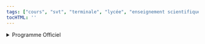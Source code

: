 ```yaml
---
tags: ["cours", "svt", "terminale", "lycée", "enseignement scientifique"]
tocHTML: ''
---
```






<details class="programme"><summary>Programme Officiel</summary>
<table class="table table-bordered table-hover">
<thead class="table-warning">
<tr class="header">
<th><div class="highlight"><pre><span></span>               **Savoirs**
</pre></div>
</th>
<th><div class="highlight"><pre><span></span>              **Savoir-faire**
</pre></div>
</th>
</tr>
</thead>
<tbody>
<tr class="odd">
<td><p>Il existe sur Terre un grand nombre d’espèces dont seule une faible proportion est effectivement connue. La biodiversité se mesure par des techniques d’échantillonnage (spécimens ou ADN) qui permettent d’estimer le nombre d’espèces (richesse spécifique) dans différents milieux. Les composantes de la biodiversité peuvent aussi être décrites par l’abondance (nombre d’individus) d’une population, d’une espèce ou d’un plus grand taxon.</p>
<p>Il existe plusieurs méthodes permettant d’estimer un effectif à partir d’échantillons. La méthode de « capture-marquage-recapture » repose sur des calculs effectués sur un échantillon. Si on suppose que la proportion d’individus marqués est identique dans l’échantillon de recapture et dans la population totale, l’effectif de celle-ci s’obtient par le calcul d’une quatrième proportionnelle.</p>
<p>À partir d’un seul échantillon, l’effectif d’une population peut également être estimé à l’aide d’un intervalle de confiance. Une telle estimation est toujours assortie d’un niveau de confiance strictement inférieur à 100 % en raison de la fluctuation des échantillons. Pour un niveau de confiance donné, l’estimation est d’autant plus précise que la taille de l’échantillon est grande.</p></td>
<td><p>Exploiter des données obtenues au cours d’une sortie de terrain ou d’explorations scientifiques (historiques et/ou actuelles) pour estimer la biodiversité (richesse spécifique et/ou abondance relative de chaque taxon).</p>
<p>Quantifier l’effectif d’une population ou d’un taxon plus vaste à partir de résultats d’échantillonnage.</p>
<p>Estimer une abondance par la méthode de capture, marquage, recapture, fondée sur le calcul d’une quatrième proportionnelle. À l’aide d’un tableur, simuler des échantillons de même effectif pour visualiser la fluctuation d’échantillonnage. En utilisant une formule donnée pour un intervalle de confiance au niveau de confiance de 95%, estimer un paramètre inconnu dans une population de grande taille à partir des résultats observés sur un échantillon.</p></td>
</tr>
<tr class="even">
<td><p>Au cours de l’évolution biologique, la composition génétique des populations d’une espèce change de génération en génération.</p>
<p>Le modèle mathématique de Hardy-Weinberg utilise la théorie des probabilités pour décrire le phénomène aléatoire de transmission des allèles dans une population.</p>
<p>En assimilant les probabilités à des fréquences pour des effectifs de grande taille (loi des grands nombres), le modèle prédit que la structure génétique d’une population de grand effectif est stable d’une génération à l’autre sous certaines conditions (absence de migration, de mutation et de sélection). Cette stabilité théorique est connue sous le nom d’équilibre de Hardy-Weinberg.</p>
<p>Les écarts entre les fréquences observées sur une population naturelle et les résultats du modèle s’expliquent notamment par les effets de forces évolutives (mutation, sélection, dérive, etc.).</p></td>
<td><p>Pour la transmission de deux allèles dans le cadre du modèle de Hardy-Weinberg, établir les relations entre les probabilités des génotypes d’une génération et celles de la génération précédente.</p>
<p>Produire une démonstration mathématique ou un calcul sur tableur ou un programme en Python pour prouver ou constater que les probabilités des génotypes sont constantes à partir de la seconde génération (modèle de Hardy-Weinberg).</p>
<p>Utiliser des logiciels de simulation basés sur ce modèle mathématique.</p>
<p>Analyser une situation d’évolution biologique expliquant un écart par rapport au modèle de Hardy-Weinberg.</p></td>
</tr>
<tr class="odd">
<td><p>Les activités humaines (pollution, destruction des écosystèmes, combustions et leurs impacts climatiques, surexploitation d’espèces…) ont des conséquences sur la biodiversité et ses composantes (dont la variation d’abondance) et conduisent à l’extinction d’espèces.</p>
<p>La fragmentation d’une population en plusieurs échantillons de plus faibles effectifs entraîne par dérive génétique un appauvrissement de la diversité génétique d’une population.</p>
<p>La connaissance et la gestion d’un écosystème permettent d’y préserver la biodiversité.</p></td>
<td><p>Utiliser un modèle géométrique simple (quadrillage) pour calculer l’impact d’une fragmentation sur la surface disponible pour une espèce.</p>
<p>À partir d’un logiciel de simulation, montrer l’impact d’un faible effectif de population sur la dérive génétique et l’évolution rapide des fréquences alléliques.</p>
<p>Analyser des documents pour comprendre les mesures de protection de populations à faibles effectifs.</p>
<p>Identifier des critères de gestion durable d’un écosystème. Envisager des solutions pour un environnement proche.</p></td>
</tr>
</tbody>
</table>
<a class="lien-programme" href="../programme/">Lien vers le programme complet</a></details>

